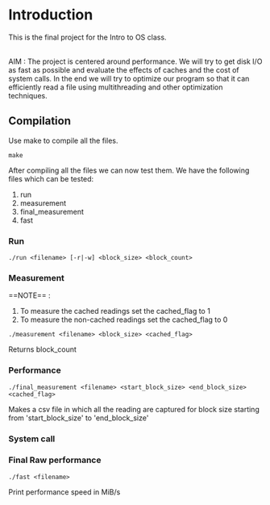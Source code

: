 # Introduction
This is the final project for the Intro to OS class. 

<br>AIM : The project is centered around performance.
We will try to get disk I/O as fast as possible and evaluate the effects of caches and the cost of system calls. In the end we will try to optimize our program so that it can efficiently read a file using multithreading and other optimization techniques.


## Compilation 

Use make to compile all the files.

```
make
```
After compiling all the files we can now test them. We have the following files which can be tested:

1. run  
2. measurement
3. final_measurement
4. fast


### Run
```
./run <filename> [-r|-w] <block_size> <block_count>
```

### Measurement
==NOTE== : 
1. To measure the cached readings set the cached_flag to 1
2. To measure the non-cached readings set the cached_flag to 0
```
./measurement <filename> <block_size> <cached_flag>
```
Returns block_count

### Performance
```
./final_measurement <filename> <start_block_size> <end_block_size> <cached_flag>
```

Makes a csv file in which all the reading are captured for block size starting from 'start_block_size' to 'end_block_size'

### System call



### Final Raw performance
```
./fast <filename>
```

Print performance speed in MiB/s 
